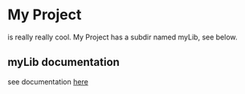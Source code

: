 # My Project
is really really cool. My Project has a subdir named myLib, see below.

## myLib documentation
see documentation [here](data-analytics-course/prep-work/2sequence_test.md)
